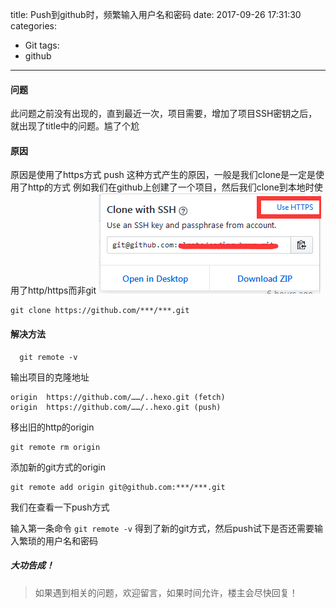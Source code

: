 title: Push到github时，频繁输入用户名和密码
date: 2017-09-26 17:31:30
categories:
- Git
tags:
- github
---

#### 问题
此问题之前没有出现的，直到最近一次，项目需要，增加了项目SSH密钥之后，就出现了title中的问题。尴了个尬 <i class="icon-tongue"></i>

#### 原因
原因是使用了https方式 push
这种方式产生的原因，一般是我们clone是一定是使用了http的方式
例如我们在github上创建了一个项目，然后我们clone到本地时使用了http/https而非git
![](/images/posts/git/05.png)
```
git clone https://github.com/***/***.git
```
<!-- more -->
#### 解决方法
```
  git remote -v
```
输出项目的克隆地址

    origin  https://github.com/……/..hexo.git (fetch)
    origin  https://github.com/……/..hexo.git (push)

移出旧的http的origin
```
git remote rm origin
```
 添加新的git方式的origin
```
git remote add origin git@github.com:***/***.git
```
我们在查看一下push方式

输入第一条命令 `git remote -v` 得到了新的git方式，然后push试下是否还需要输入繁琐的用户名和密码

##### 大功告成！

> 如果遇到相关的问题，欢迎留言，如果时间允许，楼主会尽快回复！
